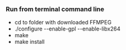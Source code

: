 ### Run from terminal command line

- cd to folder with downloaded FFMPEG
- ./configure --enable-gpl --enable-libx264
- make
- make install
